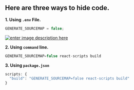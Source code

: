 ## Here are three ways to hide code.

**1. Using `.env` File.**

```javascript
GENERATE_SOURCEMAP = false;
```

[![enter image description here](https://i.stack.imgur.com/CyrWM.png)](https://i.stack.imgur.com/CyrWM.png)

**2. Using `command` line.**

```javascript
GENERATE_SOURCEMAP=false react-scripts build

```

**3. Using `package.json`**

```javascript
scripts: {
  "build": "GENERATE_SOURCEMAP=false react-scripts build"
}
```
